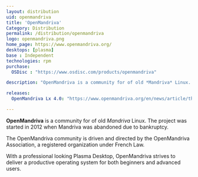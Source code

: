 ```yaml
---
layout: distribution
uid: openmandriva
title: 'OpenMandriva'
Category: Distribution
permalink: /distribution/openmandriva
logo: openmandriva.png
home_page: https://www.openmandriva.org/
desktops: [plasma]
base : Independent
technologies: rpm
purchase:
  OSDisc : "https://www.osdisc.com/products/openmandriva"

description: "OpenMandriva is a community for of old *Mandriva* Linux. Just like its ancestor, OpenMandriva is powered by RPM and Plasma Desktop"

releases:
  OpenMandriva Lx 4.0: "https://www.openmandriva.org/en/news/article/the-best-until-openmandriva-does-better-released-omlx-4-0"

---
```


**OpenMandriva** is a community for of old *Mandriva* Linux. The project was started in 2012 when Mandriva was abandoned due to bankruptcy. 

The OpenMandriva community is driven and directed by the OpenMandriva Association, a registered organization under French Law.

With a professional looking Plasma Desktop, OpenMandriva strives to deliver a productive operating system for both beginners and advanced users.